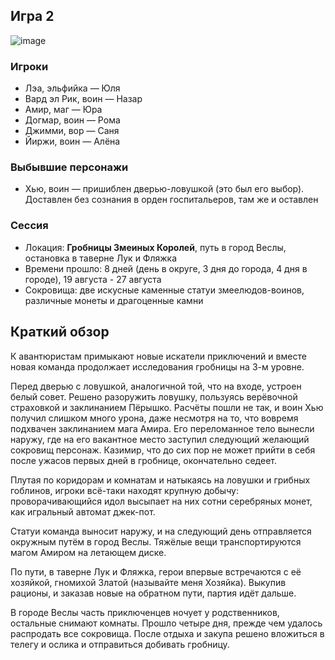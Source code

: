 ## Игра 2
![image](https://github.com/8kto/ttrpg-recaps/assets/18572703/367bbf40-ef4f-47ac-a85f-059e04ec0f16)


### Игроки
* Лэа, эльфийка — Юля
* Вард эл Рик, воин — Назар
* Амир, маг — Юра
* Догмар, воин — Рома
* Джимми, вор — Саня
* Йиржи, воин — Алёна


### Выбывшие персонажи
* Хью, воин — пришиблен дверью-ловушкой (это был его выбор). Доставлен без сознания в орден госпитальеров, там же и оставлен


### Сессия
* Локация: **Гробницы Змеиных Королей**, путь в город Веслы, остановка в таверне Лук и Фляжка
* Времени прошло: 8 дней (день в округе, 3 дня до города, 4 дня в городе), 19 августа - 27 августа
* Сокровища: две искусные каменные статуи змеелюдов-воинов, различные монеты и драгоценные камни


## Краткий обзор
К авантюристам примыкают новые искатели приключений и вместе новая команда продолжает исследования гробницы на 3-м уровне.

Перед дверью с ловушкой, аналогичной той, что на входе, устроен белый совет. Решено разоружить ловушку, пользуясь верёвочной страховкой и заклинанием Пёрышко.
Расчёты пошли не так, и воин Хью получил слишком много урона, даже несмотря на то, что вовремя подхвачен заклинанием мага Амира.
Его переломанное тело вынесли наружу, где на его вакантное место заступил следующий желающий сокровищ персонаж. Казимир, что до сих пор не может прийти в себя после ужасов первых дней в гробнице, окончательно седеет.

Плутая по коридорам и комнатам и натыкаясь на ловушки и грибных гоблинов, игроки всё-таки находят крупную добычу: проворачивающийся идол высыпает на них сотни серебряных монет, как игральный автомат джек-пот.

Статуи команда выносит наружу, и на следующий день отправляется окружным путём в город Веслы. Тяжёлые вещи транспортируются магом Амиром на летающем диске.

По пути, в таверне Лук и Фляжка, герои впервые встречаются с её хозяйкой, гномихой Златой (называйте меня Хозяйка). Выкупив рационы, и заказав новые на обратном пути, партия идёт дальше.

В городе Веслы часть приключенцев ночует у родственников, остальные снимают комнаты. Прошло четыре дня, прежде чем удалось распродать все сокровища. 
После отдыха и закупа решено вложиться в телегу и ослика и отправиться добивать гробницу.
